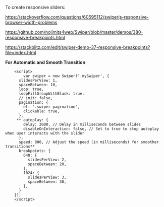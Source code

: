 To create responsive sliders:

https://stackoverflow.com/questions/60595112/swiperjs-responsive-browser-width-problems

https://github.com/nolimits4web/Swiper/blob/master/demos/380-responsive-breakpoints.html

https://stackblitz.com/edit/swiper-demo-37-responsive-breakpoints?file=index.html

**For Automatic and Smooth Transition**
```
	<script>
		var swiper = new Swiper('.mySwiper', {
      slidesPerView: 1,
      spaceBetween: 10,
      loop: true,
      loopFillGroupWithBlank: true,
      // init: false,
      pagination: {
        el: '.swiper-pagination',
        clickable: true,
      },
     ** autoplay: {
        delay: 3000, // Delay in milliseconds between slides
        disableOnInteraction: false, // Set to true to stop autoplay when user interacts with the slider
      },
      speed: 800, // Adjust the speed (in milliseconds) for smoother transitions**
      breakpoints: {
        640: {
          slidesPerView: 2,
          spaceBetween: 20,
        },
        1024: {
          slidesPerView: 3,
          spaceBetween: 30,
        },
      }
    });
	</script>
```
